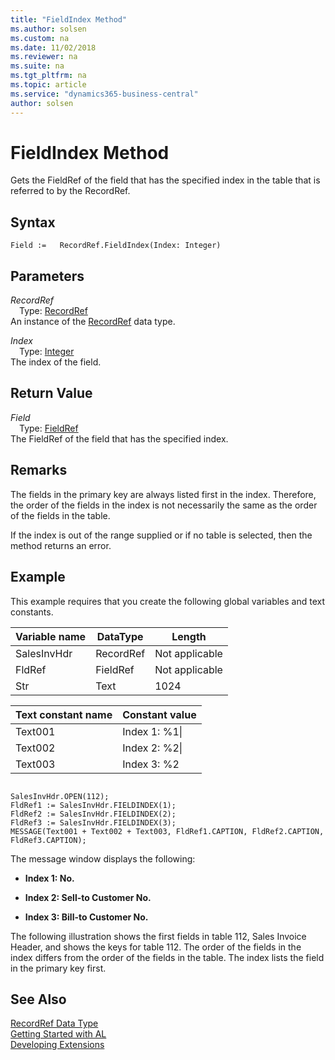 ```yaml
---
title: "FieldIndex Method"
ms.author: solsen
ms.custom: na
ms.date: 11/02/2018
ms.reviewer: na
ms.suite: na
ms.tgt_pltfrm: na
ms.topic: article
ms.service: "dynamics365-business-central"
author: solsen
---
```

[//]: # (START>DO_NOT_EDIT)
[//]: # (IMPORTANT:Do not edit any of the content between here and the END>DO_NOT_EDIT.)
[//]: # (Any modifications should be made in the .xml files in the ModernDev repo.)
# FieldIndex Method
Gets the FieldRef of the field that has the specified index in the table that is referred to by the RecordRef.

## Syntax
```
Field :=   RecordRef.FieldIndex(Index: Integer)
```
## Parameters
*RecordRef*  
&emsp;Type: [RecordRef](recordref-data-type.md)  
An instance of the [RecordRef](recordref-data-type.md) data type.  

*Index*  
&emsp;Type: [Integer](../integer/integer-data-type.md)  
The index of the field.  


## Return Value
*Field*  
&emsp;Type: [FieldRef](../fieldref/fieldref-data-type.md)  
The FieldRef of the field that has the specified index.  


[//]: # (IMPORTANT: END>DO_NOT_EDIT)

## Remarks  
 The fields in the primary key are always listed first in the index. Therefore, the order of the fields in the index is not necessarily the same as the order of the fields in the table.  

 If the index is out of the range supplied or if no table is selected, then the method returns an error.  

## Example  
 This example requires that you create the following global variables and text constants.  

|Variable name|DataType|Length|  
|-------------------|--------------|------------|  
|SalesInvHdr|RecordRef|Not applicable|  
|FldRef|FieldRef|Not applicable|  
|Str|Text|1024|  

|Text constant name|Constant value|  
|------------------------|--------------------|  
|Text001|Index 1: %1\\|  
|Text002|Index 2: %2\\|  
|Text003|Index 3: %2|  

```  

SalesInvHdr.OPEN(112);  
FldRef1 := SalesInvHdr.FIELDINDEX(1);  
FldRef2 := SalesInvHdr.FIELDINDEX(2);  
FldRef3 := SalesInvHdr.FIELDINDEX(3);  
MESSAGE(Text001 + Text002 + Text003, FldRef1.CAPTION, FldRef2.CAPTION, FldRef3.CAPTION);  
```  

 The message window displays the following:  

-   **Index 1: No.**  

-   **Index 2: Sell-to Customer No.**  

-   **Index 3: Bill-to Customer No.**  

 The following illustration shows the first fields in table 112, Sales Invoice Header, and shows the keys for table 112. The order of the fields in the index differs from the order of the fields in the table. The index lists the field in the primary key first.  


## See Also
[RecordRef Data Type](recordref-data-type.md)  
[Getting Started with AL](../../devenv-get-started.md)  
[Developing Extensions](../../devenv-dev-overview.md)